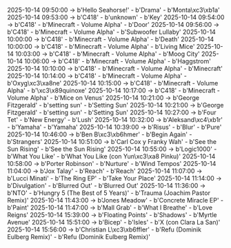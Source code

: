 2025-10-14 09:50:00 -> b'Hello Seahorse!' - b'Drama' - b'Monta\xc3\xb1a'
2025-10-14 09:53:00 -> b'C418' - b'unknown' - b'Key'
2025-10-14 09:54:00 -> b'C418' - b'Minecraft - Volume Alpha' - b'Door'
2025-10-14 09:56:00 -> b'C418' - b'Minecraft - Volume Alpha' - b'Subwoofer Lullaby'
2025-10-14 10:00:00 -> b'C418' - b'Minecraft - Volume Alpha' - b'Death'
2025-10-14 10:00:00 -> b'C418' - b'Minecraft - Volume Alpha' - b'Living Mice'
2025-10-14 10:03:00 -> b'C418' - b'Minecraft - Volume Alpha' - b'Moog City'
2025-10-14 10:06:00 -> b'C418' - b'Minecraft - Volume Alpha' - b'Haggstrom'
2025-10-14 10:10:00 -> b'C418' - b'Minecraft - Volume Alpha' - b'Minecraft'
2025-10-14 10:14:00 -> b'C418' - b'Minecraft - Volume Alpha' - b'Oxyg\xc3\xa8ne'
2025-10-14 10:15:00 -> b'C418' - b'Minecraft - Volume Alpha' - b'\xc3\x89quinoxe'
2025-10-14 10:17:00 -> b'C418' - b'Minecraft - Volume Alpha' - b'Mice on Venus'
2025-10-14 10:21:00 -> b'George Fitzgerald' - b'setting sun' - b'Setting Sun'
2025-10-14 10:21:00 -> b'George Fitzgerald' - b'setting sun' - b'Setting Sun'
2025-10-14 10:27:00 -> b'Four Tet' - b'New Energy' - b'Lush'
2025-10-14 10:32:00 -> b'Aleksand\xc4\xb1r' - b'Yamaha' - b'Yamaha'
2025-10-14 10:39:00 -> b'Risus' - b'Blur' - b'Pure'
2025-10-14 10:46:00 -> b'Ben B\xc3\xb6hmer' - b'Begin Again' - b'Strangers'
2025-10-14 10:51:00 -> b'Carl Cox y Franky Wah' - b'See the Sun Rising' - b'See the Sun Rising'
2025-10-14 10:55:00 -> b'Logic1000' - b'What You Like' - b'What You Like (con Yun\xc3\xa8 Pinku)'
2025-10-14 10:58:00 -> b'Porter Robinson' - b'Nurture' - b'Wind Tempos'
2025-10-14 11:04:00 -> b'Jox Talay' - b'Reach' - b'Reach'
2025-10-14 11:07:00 -> b'Lucci Minati' - b'The Ring EP' - b'Take Your Place'
2025-10-14 11:14:00 -> b'Divulgation' - b'Blurred Out' - b'Blurred Out'
2025-10-14 11:36:00 -> b'NTO' - b'Hungry 5 (The Best of 5 Years)' - b'Trauma (Joachim Pastor Remix)'
2025-10-14 11:43:00 -> b'Jones Meadow' - b'Concrete Miracle EP' - b'Paint'
2025-10-14 11:47:00 -> b'Mall Grab' - b'What I Breathe' - b'Love Reigns'
2025-10-14 15:39:00 -> b'Floating Points' - b'Shadows' - b'Myrtle Avenue'
2025-10-14 15:51:00 -> b'Bicep' - b'Isles' - b'X (con Clara La San)'
2025-10-14 15:56:00 -> b'Christian L\xc3\xb6ffler' - b'Refu (Dominik Eulberg Remix)' - b'Refu (Dominik Eulberg Remix)'
